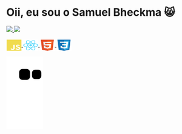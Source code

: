 <h1>Oii, eu sou o Samuel Bheckma 😸</h1>


<div>
 <a href="https://github.com/SamuBheckma">
  <img height="180em" src="https://github-readme-stats-eight-theta.vercel.app/api?username=SamuBheckma&show_icons=true&theme=dark&include_all_commits=true&count_private=true"/>
  <img height="180em" src="https://github-readme-stats-eight-theta.vercel.app/api/top-langs/?username=SamuBheckma&layout=compact&langs_count=8&theme=dark"/>
<div>

<div style="display: inline_block"><br>
  <img align="center" alt="Rafa-Js" height="30" width="40" src="https://raw.githubusercontent.com/devicons/devicon/master/icons/javascript/javascript-plain.svg">
  <img align="center" alt="Rafa-React" height="30" width="40" src="https://raw.githubusercontent.com/devicons/devicon/master/icons/react/react-original.svg">
  <img align="center" alt="Rafa-HTML" height="30" width="40" src="https://raw.githubusercontent.com/devicons/devicon/master/icons/html5/html5-original.svg">
  <img align="center" alt="Rafa-CSS" height="30" width="40" src="https://raw.githubusercontent.com/devicons/devicon/master/icons/css3/css3-original.svg">
</div>

![snake gif](https://github.com/SamuBheckma/SamuBheckma/blob/output/github-contribution-grid-snake.svg)

